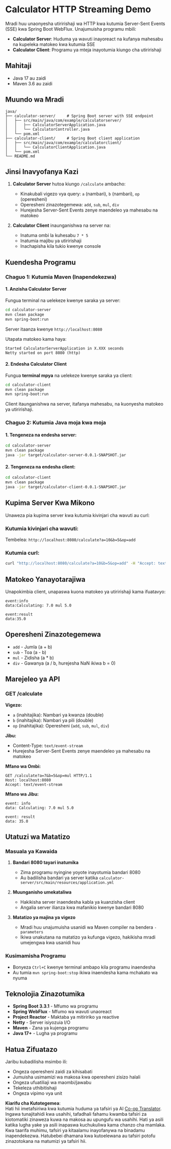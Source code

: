 <!--
CO_OP_TRANSLATOR_METADATA:
{
  "original_hash": "acd4010e430da00946a154f62847a169",
  "translation_date": "2025-07-13T21:14:00+00:00",
  "source_file": "03-GettingStarted/06-http-streaming/solution/java/README.md",
  "language_code": "sw"
}
-->
# Calculator HTTP Streaming Demo

Mradi huu unaonyesha utiririshaji wa HTTP kwa kutumia Server-Sent Events (SSE) kwa Spring Boot WebFlux. Unajumuisha programu mbili:

- **Calculator Server**: Huduma ya wavuti inayoreact na kufanya mahesabu na kupeleka matokeo kwa kutumia SSE  
- **Calculator Client**: Programu ya mteja inayotumia kiungo cha utiririshaji

## Mahitaji

- Java 17 au zaidi  
- Maven 3.6 au zaidi

## Muundo wa Mradi

```
java/
├── calculator-server/     # Spring Boot server with SSE endpoint
│   ├── src/main/java/com/example/calculatorserver/
│   │   ├── CalculatorServerApplication.java
│   │   └── CalculatorController.java
│   └── pom.xml
├── calculator-client/     # Spring Boot client application
│   ├── src/main/java/com/example/calculatorclient/
│   │   └── CalculatorClientApplication.java
│   └── pom.xml
└── README.md
```

## Jinsi Inavyofanya Kazi

1. **Calculator Server** hutoa kiungo `/calculate` ambacho:  
   - Kinakubali vigezo vya query: `a` (nambari), `b` (nambari), `op` (operesheni)  
   - Operesheni zinazotegemewa: `add`, `sub`, `mul`, `div`  
   - Hurejesha Server-Sent Events zenye maendeleo ya mahesabu na matokeo  

2. **Calculator Client** inaunganishwa na server na:  
   - Inatuma ombi la kuhesabu `7 * 5`  
   - Inatumia majibu ya utiririshaji  
   - Inachapisha kila tukio kwenye console  

## Kuendesha Programu

### Chaguo 1: Kutumia Maven (Inapendekezwa)

#### 1. Anzisha Calculator Server

Fungua terminal na uelekeze kwenye saraka ya server:

```bash
cd calculator-server
mvn clean package
mvn spring-boot:run
```

Server itaanza kwenye `http://localhost:8080`

Utapata matokeo kama haya:  
```
Started CalculatorServerApplication in X.XXX seconds
Netty started on port 8080 (http)
```

#### 2. Endesha Calculator Client

Fungua **terminal mpya** na uelekeze kwenye saraka ya client:

```bash
cd calculator-client
mvn clean package
mvn spring-boot:run
```

Client itaunganishwa na server, itafanya mahesabu, na kuonyesha matokeo ya utiririshaji.

### Chaguo 2: Kutumia Java moja kwa moja

#### 1. Tengeneza na endesha server:

```bash
cd calculator-server
mvn clean package
java -jar target/calculator-server-0.0.1-SNAPSHOT.jar
```

#### 2. Tengeneza na endesha client:

```bash
cd calculator-client
mvn clean package
java -jar target/calculator-client-0.0.1-SNAPSHOT.jar
```

## Kupima Server Kwa Mikono

Unaweza pia kupima server kwa kutumia kivinjari cha wavuti au curl:

### Kutumia kivinjari cha wavuti:  
Tembelea: `http://localhost:8080/calculate?a=10&b=5&op=add`

### Kutumia curl:  
```bash
curl "http://localhost:8080/calculate?a=10&b=5&op=add" -H "Accept: text/event-stream"
```

## Matokeo Yanayotarajiwa

Unapokimbia client, unapaswa kuona matokeo ya utiririshaji kama ifuatavyo:

```
event:info
data:Calculating: 7.0 mul 5.0

event:result
data:35.0
```

## Operesheni Zinazotegemewa

- `add` - Jumla (a + b)  
- `sub` - Toa (a - b)  
- `mul` - Zidisha (a * b)  
- `div` - Gawanya (a / b, hurejesha NaN ikiwa b = 0)  

## Marejeleo ya API

### GET /calculate

**Vigezo:**  
- `a` (inahitajika): Nambari ya kwanza (double)  
- `b` (inahitajika): Nambari ya pili (double)  
- `op` (inahitajika): Operesheni (`add`, `sub`, `mul`, `div`)  

**Jibu:**  
- Content-Type: `text/event-stream`  
- Hurejesha Server-Sent Events zenye maendeleo ya mahesabu na matokeo  

**Mfano wa Ombi:**  
```
GET /calculate?a=7&b=5&op=mul HTTP/1.1
Host: localhost:8080
Accept: text/event-stream
```

**Mfano wa Jibu:**  
```
event: info
data: Calculating: 7.0 mul 5.0

event: result
data: 35.0
```

## Utatuzi wa Matatizo

### Masuala ya Kawaida

1. **Bandari 8080 tayari inatumika**  
   - Zima programu nyingine yoyote inayotumia bandari 8080  
   - Au badilisha bandari ya server katika `calculator-server/src/main/resources/application.yml`  

2. **Muunganisho umekataliwa**  
   - Hakikisha server inaendesha kabla ya kuanzisha client  
   - Angalia server ilianza kwa mafanikio kwenye bandari 8080  

3. **Matatizo ya majina ya vigezo**  
   - Mradi huu unajumuisha usanidi wa Maven compiler na bendera `-parameters`  
   - Ikiwa unakutana na matatizo ya kufunga vigezo, hakikisha mradi umejengwa kwa usanidi huu  

### Kusimamisha Programu

- Bonyeza `Ctrl+C` kwenye terminal ambapo kila programu inaendesha  
- Au tumia `mvn spring-boot:stop` ikiwa inaendesha kama mchakato wa nyuma  

## Teknolojia Zinazotumika

- **Spring Boot 3.3.1** - Mfumo wa programu  
- **Spring WebFlux** - Mfumo wa wavuti unaoreact  
- **Project Reactor** - Maktaba ya mitiririko ya reactive  
- **Netty** - Server isiyozuia I/O  
- **Maven** - Zana ya kujenga programu  
- **Java 17+** - Lugha ya programu  

## Hatua Zifuatazo

Jaribu kubadilisha msimbo ili:  
- Ongeza operesheni zaidi za kihisabati  
- Jumuisha usimamizi wa makosa kwa operesheni zisizo halali  
- Ongeza ufuatiliaji wa maombi/jawabu  
- Tekeleza uthibitishaji  
- Ongeza vipimo vya unit

**Kiarifu cha Kutotegemea**:  
Hati hii imetafsiriwa kwa kutumia huduma ya tafsiri ya AI [Co-op Translator](https://github.com/Azure/co-op-translator). Ingawa tunajitahidi kwa usahihi, tafadhali fahamu kwamba tafsiri za kiotomatiki zinaweza kuwa na makosa au upungufu wa usahihi. Hati ya asili katika lugha yake ya asili inapaswa kuchukuliwa kama chanzo cha mamlaka. Kwa taarifa muhimu, tafsiri ya kitaalamu inayofanywa na binadamu inapendekezwa. Hatubebei dhamana kwa kutoelewana au tafsiri potofu zinazotokana na matumizi ya tafsiri hii.